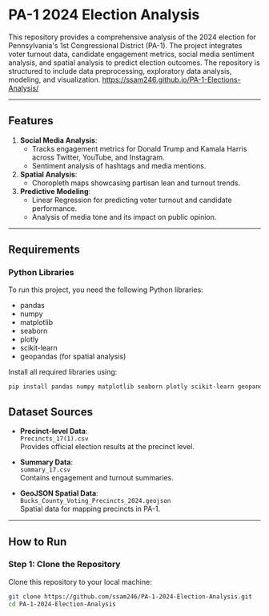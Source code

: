 # PA-1 2024 Election Analysis

This repository provides a comprehensive analysis of the 2024 election for Pennsylvania's 1st Congressional District (PA-1). The project integrates voter turnout data, candidate engagement metrics, social media sentiment analysis, and spatial analysis to predict election outcomes. The repository is structured to include data preprocessing, exploratory data analysis, modeling, and visualization.
https://ssam246.github.io/PA-1-Elections-Analysis/


---

## Features
1. **Social Media Analysis**:
   - Tracks engagement metrics for Donald Trump and Kamala Harris across Twitter, YouTube, and Instagram.
   - Sentiment analysis of hashtags and media mentions.
2. **Spatial Analysis**:
   - Choropleth maps showcasing partisan lean and turnout trends.
3. **Predictive Modeling**:
   - Linear Regression for predicting voter turnout and candidate performance.
   - Analysis of media tone and its impact on public opinion.

---

## Requirements

### Python Libraries
To run this project, you need the following Python libraries:
- pandas
- numpy
- matplotlib
- seaborn
- plotly
- scikit-learn
- geopandas (for spatial analysis)

Install all required libraries using:
```bash
pip install pandas numpy matplotlib seaborn plotly scikit-learn geopandas
```

## Dataset Sources

- **Precinct-level Data**:  
  `Precincts_17(1).csv`  
  Provides official election results at the precinct level.

- **Summary Data**:  
  `summary_17.csv`  
  Contains engagement and turnout summaries.

- **GeoJSON Spatial Data**:  
  `Bucks_County_Voting_Precincts_2024.geojson`  
  Spatial data for mapping precincts in PA-1.

---

## How to Run

### Step 1: Clone the Repository
Clone this repository to your local machine:
```bash
git clone https://github.com/ssam246/PA-1-2024-Election-Analysis.git
cd PA-1-2024-Election-Analysis
